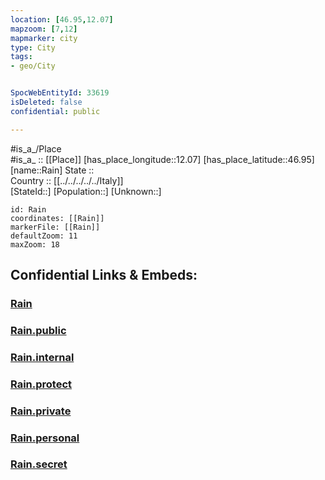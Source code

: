 ```yaml
---
location: [46.95,12.07] 
mapzoom: [7,12] 
mapmarker: city 
type: City
tags:
- geo/City


SpocWebEntityId: 33619
isDeleted: false
confidential: public

---
```

#is_a_/Place  
#is_a_ :: [[Place]] 
[has_place_longitude::12.07] 
[has_place_latitude::46.95] 
[name::Rain] 
State ::  
Country :: [[../../../../../Italy]]  
[StateId::] 
[Population::] 
[Unknown::] 


```leaflet
id: Rain
coordinates: [[Rain]] 
markerFile: [[Rain]] 
defaultZoom: 11 
maxZoom: 18
```


## Confidential Links & Embeds: 

### [Rain](/_Standards/Earth/Continent/Europe/Europe~South/Italy/regions~Italy/Trentino/Bozen.Province/City/Rain.md) 

### [Rain.public](/_public/Earth/Continent/Europe/Europe~South/Italy/regions~Italy/Trentino/Bozen.Province/City/Rain.public.md) 

### [Rain.internal](/_internal/Earth/Continent/Europe/Europe~South/Italy/regions~Italy/Trentino/Bozen.Province/City/Rain.internal.md) 

### [Rain.protect](/_protect/Earth/Continent/Europe/Europe~South/Italy/regions~Italy/Trentino/Bozen.Province/City/Rain.protect.md) 

### [Rain.private](/_private/Earth/Continent/Europe/Europe~South/Italy/regions~Italy/Trentino/Bozen.Province/City/Rain.private.md) 

### [Rain.personal](/_personal/Earth/Continent/Europe/Europe~South/Italy/regions~Italy/Trentino/Bozen.Province/City/Rain.personal.md) 

### [Rain.secret](/_secret/Earth/Continent/Europe/Europe~South/Italy/regions~Italy/Trentino/Bozen.Province/City/Rain.secret.md)

